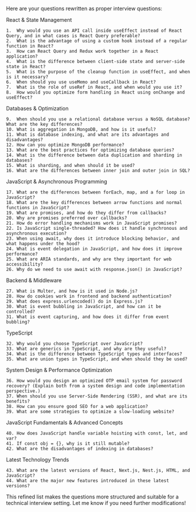 Here are your questions rewritten as proper interview questions:

React & State Management

	1.	Why would you use an API call inside useEffect instead of React Query, and in what cases is React Query preferable?
	2.	What is the advantage of using a custom hook instead of a regular function in React?
	3.	How can React Query and Redux work together in a React application?
	4.	What is the difference between client-side state and server-side state in React?
	5.	What is the purpose of the cleanup function in useEffect, and when is it necessary?
	6.	When should you use useMemo and useCallback in React?
	7.	What is the role of useRef in React, and when would you use it?
	8.	How would you optimize form handling in React using onChange and useEffect?

Databases & Optimization

	9.	When should you use a relational database versus a NoSQL database? What are the key differences?
	10.	What is aggregation in MongoDB, and how is it useful?
	11.	What is database indexing, and what are its advantages and disadvantages?
	12.	How can you optimize MongoDB performance?
	13.	What are the best practices for optimizing database queries?
	14.	What is the difference between data duplication and sharding in databases?
	15.	What is sharding, and when should it be used?
	16.	What are the differences between inner join and outer join in SQL?

JavaScript & Asynchronous Programming

	17.	What are the differences between forEach, map, and a for loop in JavaScript?
	18.	What are the key differences between arrow functions and normal functions in JavaScript?
	19.	What are promises, and how do they differ from callbacks?
	20.	Why are promises preferred over callbacks?
	21.	How do error handling mechanisms work in JavaScript promises?
	22.	Is JavaScript single-threaded? How does it handle synchronous and asynchronous execution?
	23.	When using await, why does it introduce blocking behavior, and what happens under the hood?
	24.	What is event delegation in JavaScript, and how does it improve performance?
	25.	What are ARIA standards, and why are they important for web accessibility?
	26.	Why do we need to use await with response.json() in JavaScript?

Backend & Middleware

	27.	What is Multer, and how is it used in Node.js?
	28.	How do cookies work in frontend and backend authentication?
	29.	What does express.urlencoded() do in Express.js?
	30.	What is event bubbling in JavaScript, and how can it be controlled?
	31.	What is event capturing, and how does it differ from event bubbling?

TypeScript

	32.	Why would you choose TypeScript over JavaScript?
	33.	What are generics in TypeScript, and why are they useful?
	34.	What is the difference between TypeScript types and interfaces?
	35.	What are union types in TypeScript, and when should they be used?

System Design & Performance Optimization

	36.	How would you design an optimized OTP email system for password recovery? (Explain both from a system design and code implementation perspective.)
	37.	When should you use Server-Side Rendering (SSR), and what are its benefits?
	38.	How can you ensure good SEO for a web application?
	39.	What are some strategies to optimize a slow-loading website?

JavaScript Fundamentals & Advanced Concepts

	40.	How does JavaScript handle variable hoisting with const, let, and var?
	41.	If const obj = {}, why is it still mutable?
	42.	What are the disadvantages of indexing in databases?

Latest Technology Trends

	43.	What are the latest versions of React, Next.js, Nest.js, HTML, and JavaScript?
	44.	What are the major new features introduced in these latest versions?

This refined list makes the questions more structured and suitable for a technical interview setting. Let me know if you need further modifications!
